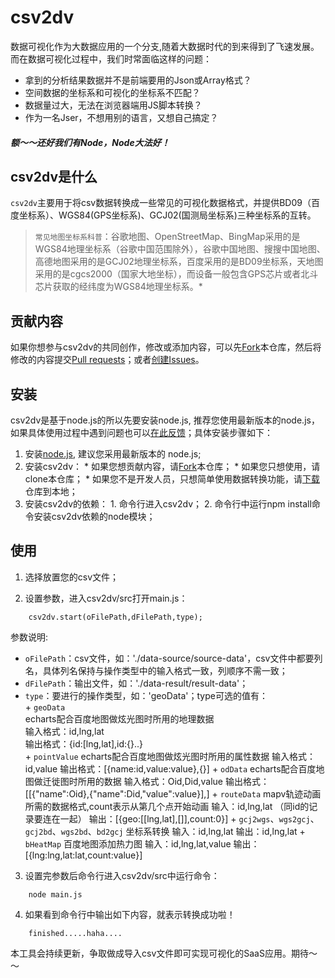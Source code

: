 # csv2dv

数据可视化作为大数据应用的一个分支,随着大数据时代的到来得到了飞速发展。而在数据可视化过程中，我们时常面临这样的问题：

*   拿到的分析结果数据并不是前端要用的Json或Array格式？
*   空间数据的坐标系和可视化的坐标系不匹配？
*   数据量过大，无法在浏览器端用JS脚本转换？
*   作为一名Jser，不想用别的语言，又想自己搞定？

##### 额～～还好我们有Node，Node大法好！

## csv2dv是什么

`csv2dv`主要用于将csv数据转换成一些常见的可视化数据格式，并提供BD09（百度坐标系）、WGS84(GPS坐标系)、GCJ02(国测局坐标系)三种坐标系的互转。
>`常见地图坐标系科普`：谷歌地图、OpenStreetMap、BingMap采用的是WGS84地理坐标系（谷歌中国范围除外），谷歌中国地图、搜搜中国地图、高德地图采用的是GCJ02地理坐标系，百度采用的是BD09坐标系，天地图采用的是cgcs2000（国家大地坐标），而设备一般包含GPS芯片或者北斗芯片获取的经纬度为WGS84地理坐标系。*

## 贡献内容

如果你想参与csv2dv的共同创作，修改或添加内容，可以先[Fork](https://github.com/tutuxxx/csv2dv)本仓库，然后将修改的内容提交[Pull requests](https://github.com/tutuxxx/csv2dv/pulls)；或者[创建Issues](https://github.com/tutuxxx/csv2dv/issues/new)。

## 安装

csv2dv是基于node.js的所以先要安装node.js, 推荐您使用最新版本的node.js，如果具体使用过程中遇到问题也可以[在此反馈](https://github.com/tutuxxx/csv2dv/issues/new)；具体安装步骤如下：

1. 安装[node.js](https://nodejs.org), 建议您采用最新版本的 node.js;
2. 安装csv2dv：
       *  如果您想贡献内容，请[Fork](https://github.com/tutuxxx/csv2dv)本仓库；
       *  如果您只想使用，请clone本仓库；
       *  如果您不是开发人员，只想简单使用数据转换功能，请[下载](https://github.com/tutuxxx/csv2dv/archive/master.zip)仓库到本地；
3. 安装csv2dv的依赖：
       1. 命令行进入csv2dv；
       2. 命令行中运行npm install命令安装csv2dv依赖的node模块；
       
## 使用

1. 选择放置您的csv文件；

2. 设置参数，进入csv2dv/src打开main.js：
```
    csv2dv.start(oFilePath,dFilePath,type);
```
参数说明:  
* `oFilePath`：csv文件，如：'./data-source/source-data'，csv文件中都要列名，具体列名保持与操作类型中的输入格式一致，列顺序不需一致；  
* `dFilePath`：输出文件，如：'./data-result/result-data'；  
* `type`：要进行的操作类型，如：'geoData'；type可选的值有：  
        + `geoData`  
                echarts配合百度地图做炫光图时所用的地理数据  
                输入格式：id,lng,lat  
                输出格式：{id:[lng,lat],id:{}..}  
        + `pointValue`
                echarts配合百度地图做炫光图时所用的属性数据
                输入格式：id,value
                输出格式：[{name:id,value:value},{}]
        + `odData`
                echarts配合百度地图做迁徙图时所用的数据
                输入格式：Oid,Did,value
                输出格式：[[{"name":Oid},{"name":Did,"value":value}],]
        + `routeData`
                mapv轨迹动画所需的数据格式,count表示从第几个点开始动画
                输入：id,lng,lat     （同id的记录要连在一起）
                输出：[{geo:[[lng,lat],[]],count:0}]
        + `gcj2wgs`、`wgs2gcj`、`gcj2bd`、`wgs2bd`、`bd2gcj`
                坐标系转换
                输入：id,lng,lat
                输出：id,lng,lat
        + `bHeatMap`
                百度地图添加热力图
                输入：id,lng,lat,value
                输出：[{lng:lng,lat:lat,count:value}]
                
3. 设置完参数后命令行进入csv2dv/src中运行命令：
```
    node main.js
```

4. 如果看到命令行中输出如下内容，就表示转换成功啦！
```
    finished.....haha....
```

本工具会持续更新，争取做成导入csv文件即可实现可视化的SaaS应用。期待～～

